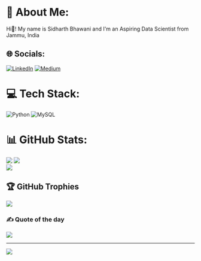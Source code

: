 # 💫 About Me:
Hi👋! My name is Sidharth Bhawani and I'm an Aspiring Data Scientist from Jammu, India


## 🌐 Socials:
[![LinkedIn](https://img.shields.io/badge/LinkedIn-%230077B5.svg?logo=linkedin&logoColor=white)](https://linkedin.com/in/sidharth-bhawani-abb9211b9) [![Medium](https://img.shields.io/badge/Medium-12100E?logo=medium&logoColor=white)](https://medium.com/@@sidharthbhawani19) 

# 💻 Tech Stack:
![Python](https://img.shields.io/badge/python-3670A0?style=for-the-badge&logo=python&logoColor=ffdd54) ![MySQL](https://img.shields.io/badge/mysql-%2300f.svg?style=for-the-badge&logo=mysql&logoColor=white)
# 📊 GitHub Stats:
![](https://github-readme-stats.vercel.app/api?username=sidbhawani19&theme=dracula&hide_border=false&include_all_commits=false&count_private=false)
![](https://github-readme-streak-stats.herokuapp.com/?user=sidbhawani19&theme=dracula&hide_border=false)</br>
![](https://github-readme-stats.vercel.app/api/top-langs/?username=sidbhawani19&theme=dracula&hide_border=false&include_all_commits=false&count_private=false&layout=compact)

## 🏆 GitHub Trophies
![](https://github-profile-trophy.vercel.app/?username=sidbhawani19&theme=dracula&no-frame=false&no-bg=true&margin-w=4)

### ✍️ Quote of the day
![](https://quotes-github-readme.vercel.app/api?type=horizontal&theme=radical)

---
[![](https://visitcount.itsvg.in/api?id=sidbhawani19&icon=2&color=8)](https://visitcount.itsvg.in)
